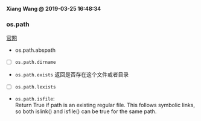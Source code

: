 **Xiang Wang @ 2019-03-25 16:48:34**

### os.path
[官网](https://docs.python.org/3/library/os.path.html)
* os.path.abspath
* [ ] `os.path.dirname`
* `os.path.exists`
返回是否存在这个文件或者目录 
* [ ] `os.path.lexists`
* `os.path.isfile`:  
Return True if path is an existing regular file. This follows symbolic links, so both islink() and isfile() can be true for the same path.
